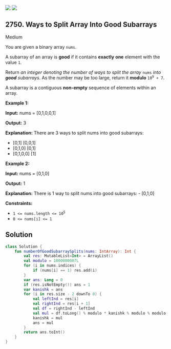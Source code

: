 [![](https://img.shields.io/github/stars/javadev/LeetCode-in-Kotlin?label=Stars&style=flat-square)](https://github.com/javadev/LeetCode-in-Kotlin)
[![](https://img.shields.io/github/forks/javadev/LeetCode-in-Kotlin?label=Fork%20me%20on%20GitHub%20&style=flat-square)](https://github.com/javadev/LeetCode-in-Kotlin/fork)

## 2750\. Ways to Split Array Into Good Subarrays

Medium

You are given a binary array `nums`.

A subarray of an array is **good** if it contains **exactly** **one** element with the value `1`.

Return _an integer denoting the number of ways to split the array_ `nums` _into **good** subarrays_. As the number may be too large, return it **modulo** <code>10<sup>9</sup> + 7</code>.

A subarray is a contiguous **non-empty** sequence of elements within an array.

**Example 1:**

**Input:** nums = [0,1,0,0,1]

**Output:** 3

**Explanation:** There are 3 ways to split nums into good subarrays:
- \[0,1] [0,0,1] 
- \[0,1,0] [0,1]
- \[0,1,0,0] [1]

**Example 2:**

**Input:** nums = [0,1,0]

**Output:** 1

**Explanation:** There is 1 way to split nums into good subarrays: - [0,1,0]

**Constraints:**

*   <code>1 <= nums.length <= 10<sup>5</sup></code>
*   `0 <= nums[i] <= 1`

## Solution

```kotlin
class Solution {
    fun numberOfGoodSubarraySplits(nums: IntArray): Int {
        val res: MutableList<Int> = ArrayList()
        val modulo = 1000000007L
        for (i in nums.indices) {
            if (nums[i] == 1) res.add(i)
        }
        var ans: Long = 0
        if (res.isNotEmpty()) ans = 1
        var kanishk = ans
        for (i in res.size - 2 downTo 0) {
            val leftInd = res[i]
            val rightInd = res[i + 1]
            val df = rightInd - leftInd
            val mul = df.toLong() % modulo * kanishk % modulo % modulo
            kanishk = mul
            ans = mul
        }
        return ans.toInt()
    }
}
```